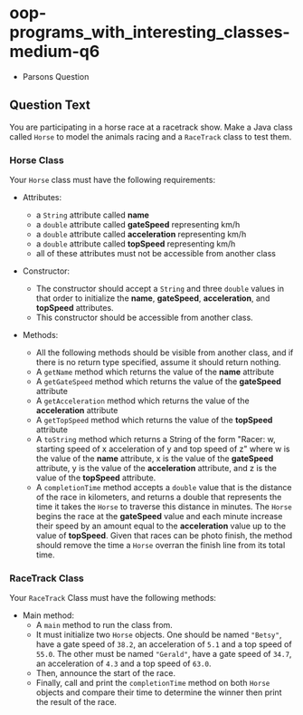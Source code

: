 # oop-programs_with_interesting_classes-medium-q6

- Parsons Question

## Question Text

You are participating in a horse race at a racetrack show. Make a Java class called `Horse` to model the animals racing
and a `RaceTrack` class to test them.

### Horse Class

Your `Horse` class must have the following requirements:

- Attributes:
    - a `String` attribute called **name**
    - a `double` attribute called **gateSpeed** representing km/h
    - a `double` attribute called **acceleration** representing km/h
    - a `double` attribute called **topSpeed** representing km/h
    - all of these attributes must not be accessible from another class

- Constructor:
    - The constructor should accept a `String` and three `double` values in that order to initialize the **name**, 
      **gateSpeed**, **acceleration**, and **topSpeed** attributes.
    - This constructor should be accessible from another class.

- Methods:
    - All the following methods should be visible from another class, and if there is no return type specified, assume
      it should return nothing.
    - A `getName` method which returns the value of the **name** attribute
    - A `getGateSpeed` method which returns the value of the **gateSpeed** attribute
    - A `getAcceleration` method which returns the value of the **acceleration** attribute
    - A `getTopSpeed` method which returns the value of the **topSpeed** attribute
    - A `toString` method which returns a String of the form "Racer: w, starting speed of x acceleration of y and top 
      speed of z" where w is the value of the **name** attribute, x is the value of the **gateSpeed** attribute, y is the
      value of the **acceleration** attribute, and z is the value of the **topSpeed** attribute.
    - A `completionTime` method accepts a `double` value that is the distance of the race in kilometers, and returns a
      double that represents the time it takes the `Horse` to traverse this distance in minutes. The `Horse` begins the
      race at the **gateSpeed** value and each minute increase their speed by an amount equal to the **acceleration**
      value up to the value of **topSpeed**. Given that races can be photo finish, the method should remove the time
      a `Horse` overran the finish line from its total time.

### RaceTrack Class

Your `RaceTrack` Class must have the following methods:

- Main method:
    - A `main` method to run the class from.
    - It must initialize two `Horse` objects. One should be named `"Betsy"`, have a gate speed of `38.2`, an acceleration
      of `5.1` and a top speed of `55.0`. The other must be named `"Gerald"`, have a gate speed of `34.7`, an
      acceleration of `4.3` and a top speed of `63.0`.
    - Then, announce the start of the race.
    - Finally, call and print the `completionTime` method on both `Horse` objects and compare their time to determine the 
      winner then print the result of the race.
